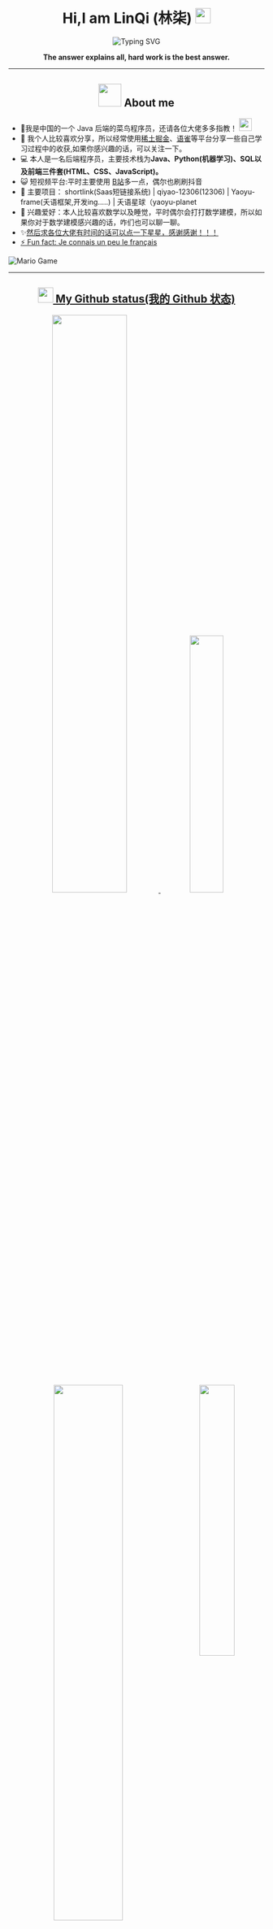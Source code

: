 ### <h1 align="center">Hi,I am LinQi (林柒) <img src="https://github.com/TheDudeThatCode/TheDudeThatCode/raw/master/Assets/Mario_Hello_Big.gif" style="width: 30px; display: inline-block;" data-target="animated-image.originalImage"></h1>


<div align="center">
  <!-- dynamic typing effect 动态打字效果 -->
  <div align="center">
    <a >
      <img src="https://readme-typing-svg.demolab.com?font=Fira+Code&pause=1000&width=435&lines=println(%22答案说明所有%22);LinQi 林柒&center=true&size=27" alt="Typing SVG" />
    </a>
  </div>
  
 
<p><b>The answer explains all, hard work is the best answer.</b></p>
</div>


<hr/>   
<h2 align="center"> <img src="https://github.com/TheDudeThatCode/TheDudeThatCode/raw/master/Assets/Developer.gif" style="width: 45px; display: inline-block;" data-target="animated-image.originalImage"> About me</h2>
<div> 
  <ul>
    <li>🏦我是中国的一个 Java 后端的菜鸟程序员，还请各位大佬多多指教！ <img src="https://camo.githubusercontent.com/63371d36886ee658f5a97401f393e1ab1684b2fd3de674b8f5efc7d410b2a3d0/68747470733a2f2f6d656469612e67697068792e636f6d2f6d656469612f57556c706c634d704f43456d5447427442572f67697068792e676966" data-canonical-src="https://media.giphy.com/media/WUlplcMpOCEmTGBtBW/giphy.gif" style="width: 25px; display: inline-block;" data-target="animated-image.originalImage"> </li>
    <li>📝 我个人比较喜欢分享，所以经常使用<a href="https://juejin.cn/user/128017175944557">稀土掘金</a>、<a href="https://www.yuque.com/zeovo-10k9s">语雀</a>等平台分享一些自己学习过程中的收获,如果你感兴趣的话，可以关注一下。</li>
    <li>💻 本人是一名后端程序员，主要技术栈为<b>Java、Python(机器学习)、SQL以及前端三件套(HTML、CSS、JavaScript)。</b></li>
    <li>😺 短视频平台:平时主要使用 <a href="https://space.bilibili.com/486524838?spm_id_from=333.1007.0.0">B站</a>多一点，偶尔也刷刷抖音</li>
    <li>💬 主要项目： shortlink(Saas短链接系统) | qiyao-12306(12306) | Yaoyu-frame(夭语框架,开发ing.....) | 夭语星球（yaoyu-planet</a></li>
    <li>👯 兴趣爱好：本人比较喜欢数学以及睡觉，平时偶尔会打打数学建模，所以如果你对于数学建模感兴趣的话，咋们也可以聊一聊。</li>
    <li>✨<a href="https://github.com/DIDA-lJ">然后求各位大佬有时间的话可以点一下星星，感谢感谢！！！ <br>  </li>
    <li>⚡ Fun fact: Je connais un peu le français</li>
    
  </ul>
</div>
<div>
  <img src="https://github.com/TheDudeThatCode/TheDudeThatCode/raw/master/Assets/Mario_Gameplay.gif" alt="Mario Game" style="max-width: 100%; display: inline-block;" data-target="animated-image.originalImage">
</div>
<hr/>

### <h2 align="center"><img src="https://camo.githubusercontent.com/18a2fa2ff29bbb86a86819ec50536c3c38bc9fc0ca6b3d17ef48eaf50ea34983/68747470733a2f2f6d65646961312e67697068792e636f6d2f6d656469612f6475334a336358797a686a3735494f6776412f67697068792e6769663f6369643d65636630356534377832673033346939707a77747a7a7364337867673277396e723934743474666c6262676f33303038267269643d67697068792e676966" data-canonical-src="https://media1.giphy.com/media/du3J3cXyzhj75IOgvA/giphy.gif?cid=ecf05e47x2g034i9pzwtzzsd3xgg2w9nr94t4tflbbgo3008&amp;rid=giphy.gif" style="width: 30px; display: inline-block;" data-target="animated-image.originalImage"> My Github status(我的 Github 状态)</h2>

<div align="center">
  <img src="https://github-readme-stats.vercel.app/api?username=DIDA-LJ&count_private=true&show_icons=true&hide_border=true"  width="54%" />
  <img src="https://github-readme-stats.vercel.app/api/top-langs/?username=DIDA-LJ&langs_count=10&exclude_repo=timerring.github.io&count_private=true&layout=compact&hide_border=true" width="36%" />
</div>

<div align="center">
	<img src="https://github-readme-streak-stats.herokuapp.com/?user=DIDA-LJ" width="52%">
	<img src="https://stats.justsong.cn/api/leetcode?username=qiyao-answer_all&cn=true&theme=light" width="37%" align="right">
</div>


